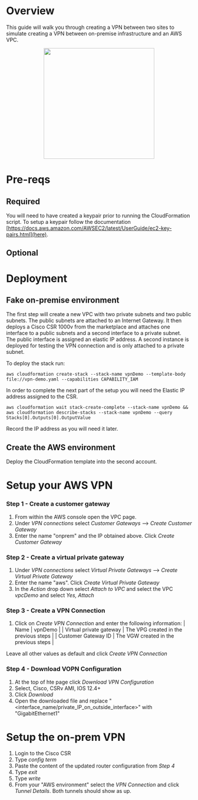 # Overview
This guide will walk you through creating a VPN between two sites to simulate creating a VPN between on-premise infrastructure and an AWS VPC.

<p align="center">
  <img width="300" src="https://github.com/charliejllewellyn/aws-services-demos/blob/master/vpn/images/vpn.png">
</p>

# Pre-reqs

## Required
You will need to have created a keypair prior to running the CloudFormation script. To setup a keypair follow the documentation [https://docs.aws.amazon.com/AWSEC2/latest/UserGuide/ec2-key-pairs.html](here).

## Optional

# Deployment

## Fake on-premise environment
The first step will create a new VPC with two private subnets and two public subnets. The public subnets are attached to an Internet Gateway. It then deploys a Cisco CSR 1000v from the marketplace and attaches one interface to a public subnets and a second interface to a private subnet. The public interface is assigned an elastic IP address. A second instance is deployed for testing the VPN connection and is only attached to a private subnet.

To deploy the stack run:

```
aws cloudformation create-stack --stack-name vpnDemo --template-body file://vpn-demo.yaml --capabilities CAPABILITY_IAM
```

In order to complete the next part of the setup you will need the Elastic IP address assigned to the CSR.

```
aws cloudformation wait stack-create-complete --stack-name vpnDemo && aws cloudformation describe-stacks --stack-name vpnDemo --query Stacks[0].Outputs[0].OutputValue
```

Record the IP address as you will need it later.

## Create the AWS environment

Deploy the CloudFormation template into the second account.

# Setup your AWS VPN

### Step 1 - Create a customer gateway

1. From within the AWS console open the VPC page.
1. Under *VPN connections* select *Customer Gateways* --> *Create Customer Gateway*
1. Enter the name "onprem" and the IP obtained above. Click *Create Customer Gateway*

### Step 2 - Create a virtual private gateway

1. Under *VPN connections* select *Virtual Private Gateways* --> *Create Virtual Private Gateway*
1. Enter the name "aws". Click *Create Virtual Private Gateway*
1. In the *Action* drop down select *Attach to VPC* and select the VPC *vpcDemo* and select *Yes, Attach*

### Step 3 - Create a VPN Connection

1. Click on *Create VPN Connection* and enter the following information:
  | Name | vpnDemo |
  | Virtual private gateway | The VPG created in the previous steps |
  | Customer Gateway ID | The VGW created in the previous steps |
  
  Leave all other values as default and click *Create VPN Connection*

### Step 4 - Download VOPN Configuration

1. At the top of hte page click *Download VPN Configuration*
1. Select, Cisco, CSRv AMI, IOS 12.4+
1. Click *Download*
1. Open the downloaded file and replace "<interface_name/private_IP_on_outside_interface>" with "GigabitEthernet1"

# Setup the on-prem VPN

1. Login to the Cisco CSR 
1. Type *config term*
1. Paste the content of the updated router configuration from *Step 4*
1. Type *exit*
1. Type *write*
1. From your "AWS environment" select the *VPN Connection* and click *Tunnel Details*. Both tunnels should show as up.
